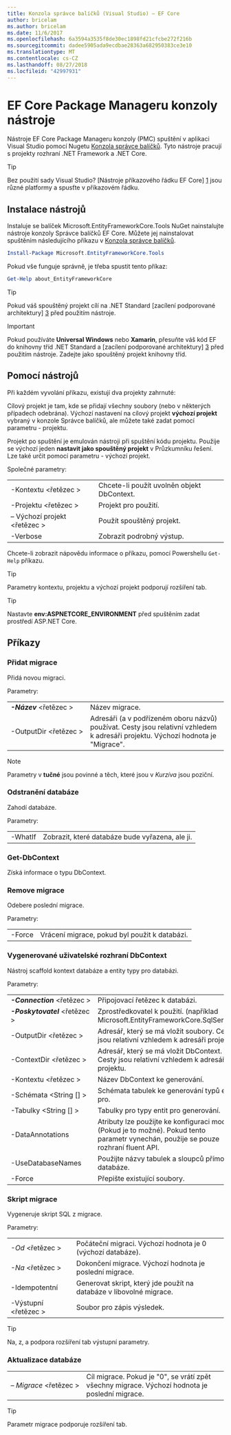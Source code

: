 ```yaml
---
title: Konzola správce balíčků (Visual Studio) – EF Core
author: bricelam
ms.author: bricelam
ms.date: 11/6/2017
ms.openlocfilehash: 6a3594a3535f8de30ec1898fd21cfcbe272f216b
ms.sourcegitcommit: dadee5905ada9ecdbae28363a682950383ce3e10
ms.translationtype: MT
ms.contentlocale: cs-CZ
ms.lasthandoff: 08/27/2018
ms.locfileid: "42997931"
---
```

<a name="ef-core-package-manager-console-tools"></a>EF Core Package Manageru konzoly nástroje
=====================================
Nástroje EF Core Package Manageru konzoly (PMC) spuštění v aplikaci Visual Studio pomocí Nugetu [Konzola správce balíčků][2].
Tyto nástroje pracují s projekty rozhraní .NET Framework a .NET Core.

> [!TIP]
> Bez použití sady Visual Studio? [Nástroje příkazového řádku EF Core] [ 1] jsou různé platformy a spusťte v příkazovém řádku.

<a name="installing-the-tools"></a>Instalace nástrojů
--------------------
Instaluje se balíček Microsoft.EntityFrameworkCore.Tools NuGet nainstalujte nástroje konzoly Správce balíčků EF Core.
Můžete jej nainstalovat spuštěním následujícího příkazu v [Konzola správce balíčků][2].

``` powershell
Install-Package Microsoft.EntityFrameworkCore.Tools
```

Pokud vše funguje správně, je třeba spustit tento příkaz:

``` powershell
Get-Help about_EntityFrameworkCore
```
> [!TIP]
> Pokud váš spouštěný projekt cílí na .NET Standard [zacílení podporované architektury] [ 3] před použitím nástroje.

> [!IMPORTANT]
> Pokud používáte **Universal Windows** nebo **Xamarin**, přesuňte váš kód EF do knihovny tříd .NET Standard a [zacílení podporované architektury] [ 3] před použitím nástroje. Zadejte jako spouštěný projekt knihovny tříd.

<a name="using-the-tools"></a>Pomocí nástrojů
---------------
Při každém vyvolání příkazu, existují dva projekty zahrnuté:

Cílový projekt je tam, kde se přidají všechny soubory (nebo v některých případech odebrána). Výchozí nastavení na cílový projekt **výchozí projekt** vybraný v konzole Správce balíčků, ale můžete také zadat pomocí parametru - projektu.

Projekt po spuštění je emulován nástroji při spuštění kódu projektu. Použije se výchozí jeden **nastavit jako spouštěný projekt** v Průzkumníku řešení. Lze také určit pomocí parametru - výchozí projekt.

Společné parametry:

|                           |                             |
|:--------------------------|:----------------------------|
| -Kontextu \<řetězec >        | Chcete-li použít uvolněn objekt DbContext.       |
| -Projektu \<řetězec >        | Projekt pro použití.         |
| – Výchozí projekt \<řetězec > | Použít spouštěný projekt. |
| -Verbose                  | Zobrazit podrobný výstup.        |

Chcete-li zobrazit nápovědu informace o příkazu, pomocí Powershellu `Get-Help` příkazu.

> [!TIP]
> Parametry kontextu, projektu a výchozí projekt podporují rozšíření tab.

> [!TIP]
> Nastavte **env:ASPNETCORE_ENVIRONMENT** před spuštěním zadat prostředí ASP.NET Core.

<a name="commands"></a>Příkazy
--------

### <a name="add-migration"></a>Přidat migrace

Přidá novou migraci.

Parametry:

|                                   |                                                                                                                  |
|:----------------------------------|:-----------------------------------------------------------------------------------------------------------------|
| ***-Název*** \<řetězec >             | Název migrace.                                                                                       |
| <nobr>-OutputDir \<řetězec ></nobr> | Adresáři (a v podřízeném oboru názvů) používat. Cesty jsou relativní vzhledem k adresáři projektu. Výchozí hodnota je "Migrace". |

> [!NOTE]
> Parametry v **tučné** jsou povinné a těch, které jsou v *Kurzíva* jsou poziční.

### <a name="drop-database"></a>Odstranění databáze

Zahodí databáze.

Parametry:

|         |                                                          |
|:--------|:---------------------------------------------------------|
| -WhatIf | Zobrazit, které databáze bude vyřazena, ale ji. |

### <a name="get-dbcontext"></a>Get-DbContext

Získá informace o typu DbContext.

### <a name="remove-migration"></a>Remove migrace

Odebere poslední migrace.

Parametry:

|        |                                                              |
|:-------|:-------------------------------------------------------------|
| -Force | Vrácení migrace, pokud byl použit k databázi. |

### <a name="scaffold-dbcontext"></a>Vygenerované uživatelské rozhraní DbContext

Nástroj scaffold kontext databáze a entity typy pro databázi.

Parametry:

|                                          |                                                                                                  |
|:-----------------------------------------|:-------------------------------------------------------------------------------------------------|
| <nobr>***-Connection*** \<řetězec ></nobr> | Připojovací řetězec k databázi.                                                           |
| ***-Poskytovatel*** \<řetězec >                | Zprostředkovatel k použití. (například Microsoft.EntityFrameworkCore.SqlServer)                      |
| -OutputDir \<řetězec >                     | Adresář, který se má vložit soubory. Cesty jsou relativní vzhledem k adresáři projektu.                      |
| -ContextDir \<řetězec >                    | Adresář, který se má vložit DbContext. Cesty jsou relativní vzhledem k adresáři projektu.             |
| -Kontextu \<řetězec >                       | Název DbContext ke generování.                                                           |
| -Schémata \<String [] >                     | Schémata tabulek ke generování typů entit pro.                                              |
| -Tabulky \<String [] >                      | Tabulky pro typy entit pro generování.                                                         |
| -DataAnnotations                         | Atributy lze použijte ke konfiguraci modelu (Pokud je to možné). Pokud tento parametr vynechán, použije se pouze rozhraní fluent API. |
| -UseDatabaseNames                        | Použijte názvy tabulek a sloupců přímo z databáze.                                           |
| -Force                                   | Přepište existující soubory.                                                                        |

### <a name="script-migration"></a>Skript migrace

Vygeneruje skript SQL z migrace.

Parametry:

|                   |                                                                    |
|:------------------|:-------------------------------------------------------------------|
| *-Od* \<řetězec > | Počáteční migraci. Výchozí hodnota je 0 (výchozí databáze).      |
| *-Na* \<řetězec >   | Dokončení migrace. Výchozí hodnota je poslední migrace.              |
| -Idempotentní       | Generovat skript, který jde použít na databáze v libovolné migrace. |
| -Výstupní \<řetězec > | Soubor pro zápis výsledek.                                   |

> [!TIP]
> Na, z, a podpora rozšíření tab výstupní parametry.

### <a name="update-database"></a>Aktualizace databáze

|                                     |                                                                                                |
|:------------------------------------|:-----------------------------------------------------------------------------------------------|
| <nobr>*– Migrace* \<řetězec ></nobr> | Cíl migrace. Pokud je "0", se vrátí zpět všechny migrace. Výchozí hodnota je poslední migrace. |

> [!TIP]
> Parametr migrace podporuje rozšíření tab.


  [1]: dotnet.md
  [2]: https://docs.microsoft.com/nuget/tools/package-manager-console
  [3]: index.md#frameworks
